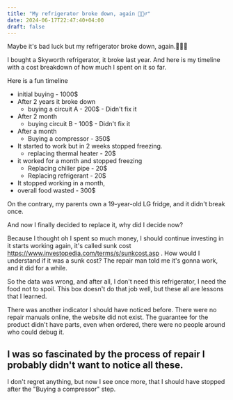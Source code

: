 ```yaml
---
title: "My refrigerator broke down, again 🤦🏻‍♂️"
date: 2024-06-17T22:47:40+04:00
draft: false
---
```

Maybe it's bad luck but my refrigerator broke down, again.🤦🏻‍♂️

I bought a Skyworth refrigerator, it broke last year. And here is my timeline with a cost breakdown of how much I spent on it so far.

Here is a fun timeline

* initial buying - 1000$
* After 2 years it broke down
  * buying a circuit A - 200$ - Didn't fix it
* After 2 month
  * buying circuit B - 100$ - Didn't fix it
* After a month
  * Buying a compressor - 350$
* It started to work but in 2 weeks stopped freezing.
  * replacing thermal heater - 20$
* it worked for a month and stopped freezing
  * Replacing chiller pipe - 20$
  * Replacing refrigerant - 20$
* It stopped working in a month,
* overall food wasted - 300$

On the contrary, my parents own a 19-year-old LG fridge, and it didn't break once.

And now I finally decided to replace it, why did I decide now?

Because I thought oh I spent so much money, I should continue investing in it starts working again, it's called sunk cost https://www.investopedia.com/terms/s/sunkcost.asp . How would I understand if it was a sunk cost? The repair man told me it's gonna work, and it did for a while.

So the data was wrong, and after all, I don't need this refrigerator, I need the food not to spoil. This box doesn't do that job well, but these all are lessons that I learned.

There was another indicator I should have noticed before. There were no repair manuals online, the website did not exist. The guarantee for the product didn't have parts, even when ordered, there were no people around who could debug it. 

## I was so fascinated by the process of repair I probably didn't want to notice all these.

I don't regret anything, but now I see once more, that I should have stopped after the "Buying a compressor" step.
